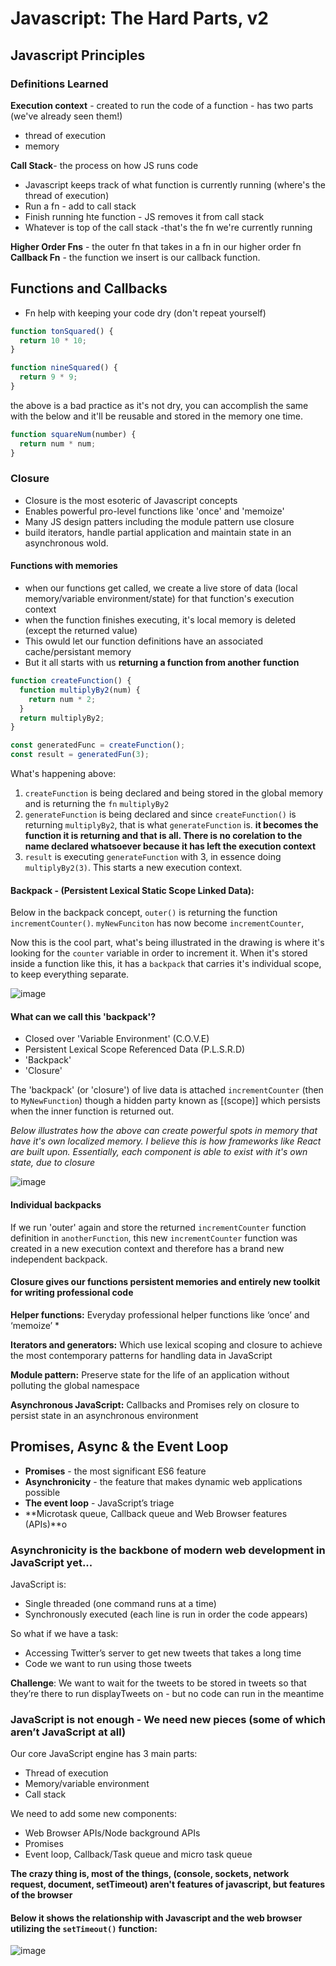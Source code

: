 # Javascript: The Hard Parts, v2

## Javascript Principles

### Definitions Learned

**Execution context** - created to run the code of a function - has two parts (we've already seen them!)

- thread of execution
- memory

**Call Stack**- the process on how JS runs code

- Javascript keeps track of what function is currently running (where's the thread of execution)
- Run a fn - add to call stack
- Finish running hte function - JS removes it from call stack
- Whatever is top of the call stack -that's the fn we're currently running

**Higher Order Fns** - the outer fn that takes in a fn in our higher order fn
**Callback Fn** - the function we insert is our callback function.

## Functions and Callbacks

- Fn help with keeping your code dry (don't repeat yourself)

```javascript
function tonSquared() {
  return 10 * 10;
}

function nineSquared() {
  return 9 * 9;
}
```

the above is a bad practice as it's not dry, you can accomplish the same with the below and it'll be reusable and stored in the memory one time.

```javascript
function squareNum(number) {
  return num * num;
}
```

### Closure

- Closure is the most esoteric of Javascript concepts
- Enables powerful pro-level functions like 'once' and 'memoize'
- Many JS design patters including the module pattern use closure
- build iterators, handle partial application and maintain state in an asynchronous wold.

#### Functions with memories

- when our functions get called, we create a live store of data (local memory/variable environment/state) for that function's execution context
- when the function finishes executing, it's local memory is deleted (except the returned value)
- This owuld let our function definitions have an associated cache/persistant memory
- But it all starts with us **returning a function from another function**

```javascript 
function createFunction() {
  function multiplyBy2(num) {
    return num * 2;
  }
  return multiplyBy2;
}

const generatedFunc = createFunction();
const result = generatedFun(3);
```

What's happening above:

1. `createFunction` is being declared and being stored in the global memory and is returning the `fn` `multiplyBy2`
2. `generateFunction` is being declared and since `createFunction()` is returning `multiplyBy2`, that is what `generateFunction` is. **it becomes the function it is returning and that is all. There is no corelation to the name declared whatsoever because it has left the execution context**
3. `result` is executing `generateFunction` with 3, in essence doing `multiplyBy2(3)`. This starts a new execution context.

#### Backpack - (Persistent Lexical Static Scope Linked Data):
Below in the backpack concept, `outer()` is returning the function `incrementCounter()`. `myNewFunciton` has  now become `incrementCounter`, 

Now this is the cool part, what's being illustrated in the drawing is where it's looking for the `counter` variable in order to increment it. When it's stored inside a function like this, it has a `backpack` that carries it's individual scope, to keep everything separate. 

![image](./images/backpack-concept.png)

#### What can we call this 'backpack'?
* Closed over 'Variable Environment' (C.O.V.E)
* Persistent Lexical Scope Referenced Data (P.L.S.R.D)
* 'Backpack'
* 'Closure'

The 'backpack' (or 'closure') of live data is attached `incrementCounter` (then to `MyNewFunction`) though a hidden party known as [(scope)] which persists when the inner function is returned out.

*Below illustrates how the above can create powerful spots in memory that have it's own localized memory. I believe this is how frameworks like React are built upon. Essentially, each component is able to exist with it's own state, due to closure*

![image](./images/backpack2.png)

#### Individual backpacks

If we run 'outer' again and store the returned `incrementCounter` function definition in `anotherFunction`, this new `incrementCounter` function was created in a new execution context and therefore has a brand new independent backpack.

#### Closure gives our functions persistent memories and entirely new toolkit for writing professional code

**Helper functions:** Everyday professional helper functions like ‘once’ and ‘memoize’
* 

**Iterators and generators:** Which use lexical scoping and closure to achieve the most contemporary patterns for handling data in JavaScript

**Module pattern:** Preserve state for the life of an application without polluting the global namespace

**Asynchronous JavaScript:** Callbacks and Promises rely on closure to persist state in an asynchronous environment

## Promises, Async & the Event Loop

- **Promises** - the most significant ES6 feature
- **Asynchronicity** - the feature that makes dynamic web applications possible
- **The event loop** - JavaScript’s triage
- **Microtask queue, Callback queue and Web Browser features (APIs)**o

### Asynchronicity is the backbone of modern web development in JavaScript yet...

JavaScript is:
- Single threaded (one command runs at a time)
- Synchronously executed (each line is run in order the code appears)

So what if we have a task:
- Accessing Twitter’s server to get new tweets that takes a long time
- Code we want to run using those tweets

**Challenge**: We want to wait for the tweets to be stored in tweets so that they’re there to run displayTweets on - but no code can run in the meantime

### JavaScript is not enough - We need new pieces (some of which aren’t JavaScript at all)

Our core JavaScript engine has 3 main parts:
- Thread of execution
- Memory/variable environment
- Call stack

We need to add some new components:
- Web Browser APIs/Node background APIs
- Promises
- Event loop, Callback/Task queue and micro task queue


**The crazy thing is, most of the things, (console, sockets, network request, document, setTimeout) aren't features of javascript, but features of the browser**

#### Below it shows the relationship with Javascript and the web browser utilizing the `setTimeout()` function: 
![image](./images/async1.png)
